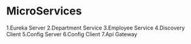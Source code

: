 # MicroServices

1.Eureka Server
2.Department Service
3.Employee Service
4.Discovery Client
5.Config Server
6.Config Client
7.Api Gateway
